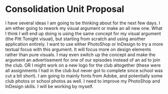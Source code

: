 # Consolidation Unit Proposal

I have several ideas I am going to be thinking about for the next few days. I am either going to rework my visual argument or make an all new one. What I think I will end up doing is using the same concept for my visual argument (the Pitt Tonight visual), but starting from scratch and using another application entirely. I want to use either PhotoShop or InDesign to try a more textual focus with this argument. It will focus more on design elements rather than pure visuals. I may even switch up the concept and make the argument an advertisement for one of our episodes instead of an ad to join the club. OR I might work on a new logo for the club altogether (these were all assignments I had in the club but never got to complete since school was cut a bit short). I am going to mainly fonts from Adobe, and potentially some club photos or school photos as well. I need to improve my PhotoShop and InDesign skills. I will be working by myself.
